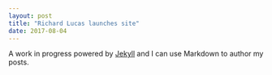 ```yaml
---
layout: post
title: "Richard Lucas launches site"
date: 2017-08-04
---
```


A work in progress powered by [Jekyll](http://jekyllrb.com) and I can use Markdown to author my posts.
